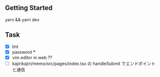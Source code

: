 ## Getting Started

yarn && yarn dev

## Task

- [x] lint
- [x] password **\***
- [x] vim editor in web ??
- [ ] kajirikajiri/memo/src/pages/index.tsx の handleSubmit でエンドポイントと通信
